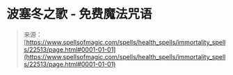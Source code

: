 <!--yml

category: 未分类

date: 2024-06-12 19:06:52

-->

# 波塞冬之歌 - 免费魔法咒语

> 来源：[https://www.spellsofmagic.com/spells/health_spells/immortality_spells/22513/page.html#0001-01-01](https://www.spellsofmagic.com/spells/health_spells/immortality_spells/22513/page.html#0001-01-01)
